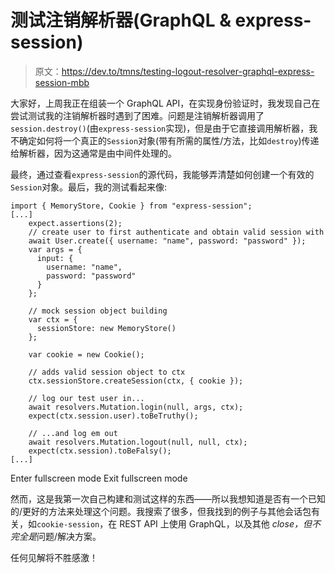# 测试注销解析器(GraphQL & express-session)

> 原文：<https://dev.to/tmns/testing-logout-resolver-graphql-express-session-mbb>

大家好，上周我正在组装一个 GraphQL API，在实现身份验证时，我发现自己在尝试测试我的注销解析器时遇到了困难。问题是注销解析器调用了`session.destroy()`(由`express-session`实现)，但是由于它直接调用解析器，我不确定如何将一个真正的`Session`对象(带有所需的属性/方法，比如`destroy`)传递给解析器，因为这通常是由中间件处理的。

最终，通过查看`express-session`的源代码，我能够弄清楚如何创建一个有效的`Session`对象。最后，我的测试看起来像:

```
import { MemoryStore, Cookie } from "express-session";
[...]
    expect.assertions(2);
    // create user to first authenticate and obtain valid session with
    await User.create({ username: "name", password: "password" });
    var args = {
      input: {
        username: "name",
        password: "password"
      }
    };

    // mock session object building
    var ctx = {
      sessionStore: new MemoryStore()
    };

    var cookie = new Cookie();

    // adds valid session object to ctx
    ctx.sessionStore.createSession(ctx, { cookie });

    // log our test user in...
    await resolvers.Mutation.login(null, args, ctx);
    expect(ctx.session.user).toBeTruthy();

    // ...and log em out
    await resolvers.Mutation.logout(null, null, ctx);
    expect(ctx.session).toBeFalsy();
[...] 
```

Enter fullscreen mode Exit fullscreen mode

然而，这是我第一次自己构建和测试这样的东西——所以我想知道是否有一个已知的/更好的方法来处理这个问题。我搜索了很多，但我找到的例子与其他会话包有关，如`cookie-session`，在 REST API 上使用 GraphQL，以及其他 *close，但不完全是*问题/解决方案。

任何见解将不胜感激！
